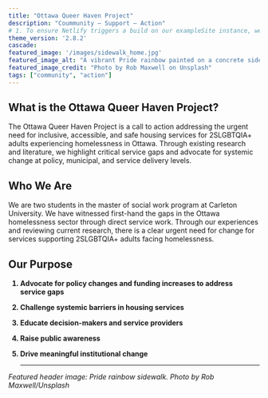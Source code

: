```yaml
---
title: "Ottawa Queer Haven Project"
description: "Coummunity – Support – Action"
# 1. To ensure Netlify triggers a build on our exampleSite instance, we need to change a file in the exampleSite directory.
theme_version: '2.8.2'
cascade:
featured_image: '/images/sidewalk_home.jpg'
featured_image_alt: "A vibrant Pride rainbow painted on a concrete sidewalk, featuring bold stripes of red, orange, yellow, green, blue, and purple colors, symbolizing LGBTQ+ inclusion, progress, and community belonging"
featured_image_credit: "Photo by Rob Maxwell on Unsplash"
tags: ["community", "action"]
---
```

<!-- These lines adjust HTML formatting for this page, li = list item for markdown lists, and  <p> for paragraphs, on the main page under headers -->
<style>li {text-align: left}</style> 
<style>p {text-align: left}</style>


## What is the Ottawa Queer Haven Project?

The Ottawa Queer Haven Project is a call to action addressing the urgent need for inclusive, accessible, and safe housing services for 2SLGBTQIA+ adults experiencing homelessness in Ottawa. Through existing research and literature, we highlight critical service gaps and advocate for systemic change at policy, municipal, and service delivery levels.

## Who We Are
We are two students in the master of social work program at Carleton University. We have witnessed first-hand the gaps in the Ottawa homelessness sector through direct service work. Through our experiences and reviewing current research, there is a clear urgent need for change for services supporting 2SLGBTQIA+ adults facing homelessness.

<!-- Make this list bold for emphasis!! -->
<style>li {font-weight: bold}</style>

## Our Purpose
1. Advocate for policy changes and funding increases to address service gaps
2. Challenge systemic barriers in housing services
3. Educate decision-makers and service providers
4. Raise public awareness
5. Drive meaningful institutional change

   ---
*Featured header image: Pride rainbow sidewalk. Photo by Rob Maxwell/Unsplash*

